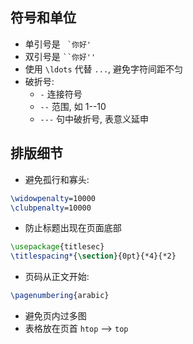 ## 符号和单位

- 单引号是 `` `你好'``
- 双引号是 ` ``你好'' `
- 使用 `\ldots` 代替 `...`, 避免字符间距不匀
- 破折号:
	- `-` 连接符号
	- `--` 范围, 如 1--10
	- `---` 句中破折号, 表意义延申

## 排版细节

- 避免孤行和寡头:
```latex
\widowpenalty=10000
\clubpenalty=10000
```
- 防止标题出现在页面底部
```latex
\usepackage{titlesec}
\titlespacing*{\section}{0pt}{*4}{*2}
```
- 页码从正文开始:
```latex
\pagenumbering{arabic}
```
- 避免页内过多图 
- 表格放在页首 `htop` --> `top`